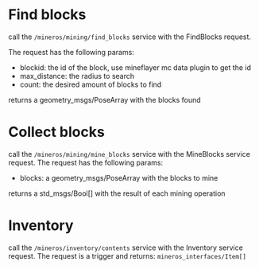 # Find blocks

call the `/mineros/mining/find_blocks` service with the FindBlocks request.

The request has the following params:
-  blockid: the id of the block, use mineflayer mc data plugin to get the id 
- max_distance: the radius to search
- count: the desired amount of blocks to find

returns a geometry_msgs/PoseArray with the blocks found

# Collect blocks
call the `/mineros/mining/mine_blocks` service with the MineBlocks service request. The request has the following params:
- blocks: a geometry_msgs/PoseArray with the blocks to mine

returns a std_msgs/Bool[] with the result of each mining operation

# Inventory
call the `/mineros/inventory/contents` service with the Inventory service request. The request is a trigger and returns:
`mineros_interfaces/Item[]` 
